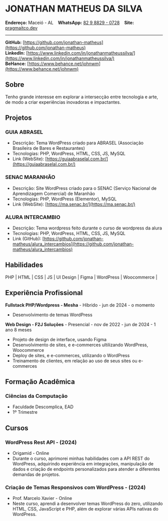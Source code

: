 # JONATHAN MATHEUS DA SILVA

**Endereço:** Maceió - AL &ensp; **WhatsApp:** [82 9 8829 - 0728](https://api.whatsapp.com/send/?phone=5582988290728) &ensp; **Site:** [pragmaitco.dev](https://pragmatico.dev/)

---

**GitHub:** [https://github.com/jonathan-matheus](https://github.com/jonathan-matheus)<br>
**LinkedIn:** [https://www.linkedin.com/in/jonathanmatheussilva/](https://www.linkedin.com/in/jonathanmatheussilva/) <br>
**BeHance:** [https://www.behance.net/johnwm](https://www.behance.net/johnwm)

## Sobre

Tenho grande interesse em explorar a intersecção entre tecnologia e arte, de modo a criar experiências inovadoras e impactantes.

## Projetos

### GUIA ABRASEL

- Descrição: Tema WordPress criado para ABRASEL (Associação Brasileira de Bares e Restaurantes)
- Tecnologias: PHP, WordPress, HTML, CSS, JS, MySQL
- Link (WebSite): [https://guiaabraselal.com.br/](https://guiaabraselal.com.br/)

### SENAC MARANHÃO

- Descrição: Site WordPress criado para o SENAC (Serviço Nacional de Aprendizagem Comercial) de Maranhão
- Tecnologias: PHP, WordPress (Elementor), MySQL
- Link (WebSite): [https://ma.senac.br/](https://ma.senac.br/)

### ALURA INTERCAMBIO

- Descrição: Tema wordpress feito durante o curso de wordpress da alura
- Tecnologias: PHP, WordPress, HTML, CSS, JS, MySQL
- Link (GitHub): [https://github.com/jonathan-matheus/alura_intercambios](https://github.com/jonathan-matheus/alura_intercambios)

## Habilidades

PHP | HTML | CSS | JS | UI Design | Figma | WordPress | Woocommerce |

## Experiência Profissional

**Fullstack PHP/Wordpress - Mesha** - Híbrido - jun de 2024 - o momento
- Desenvolvimento de temas WordPress

**Web Design - F2J Soluções** - Presencial - nov de 2022 - jun de 2024 - 1 ano 8 meses

- Projeto de design de interface, usando Figma
- Desenvolvimento de sites, e e-commerces ultilizando WordPress, Woocommerce
- Deploy de sites, e e-commerces, utilizando o WordPress
- Treinamento de clientes, em relação ao uso de seus sites ou e-commerces

## Formação Acadêmica

### Ciências da Computação

- Faculdade Descomplica, EAD
- 1º Trimestre

## Cursos

### WordPress Rest API - (2024)
- Origamid - Online
- Durante o curso, aprimorei minhas habilidades com a API REST do WordPress, adquirindo experiência em integrações, manipulação de dados e criação de endpoints personalizados para atender a diferentes demandas de projetos.

### Criação de Temas Responsivos com WordPress - (2024)

- Prof. Marcelo Xavier - Online
- Neste curso, aprendi a desenvolver temas WordPress do zero, utilizando HTML, CSS, JavaScript e PHP, além de explorar várias APIs nativas do WordPress.
